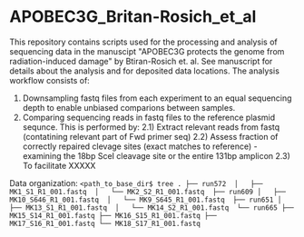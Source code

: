 # APOBEC3G_Britan-Rosich_et_al

This repository contains scripts used for the processing and analysis of sequencing data in the manuscipt "APOBEC3G protects the genome from radiation-induced damage" by Btiran-Rosich et. al. See manuscript for details about the analysis and for deposited data locations.
The analysis workflow consists of:
1) Downsampling fastq files from each experiment to an equal sequencing depth to enable unbiased comparions between samples.
2) Comparing sequencing reads in fastq files to the reference plasmid sequnce. This is performed by:
  2.1) Extract relevant reads from fastq (contatining relevant part of Fwd primer seq)
  2.2) Assess fraction of correctly repaired clevage sites (exact matches to reference) - examining the 18bp SceI cleavage site or the entire 131bp amplicon
  2.3) To facilitate XXXXX



Data organization:
`
<path_to_base_dir$ tree
.
├── run572 
│   ├── MK1_S1_R1_001.fastq 
│   └── MK2_S2_R1_001.fastq 
├── run609
│   ├── MK10_S646_R1_001.fastq 
│   └── MK9_S645_R1_001.fastq 
├── run651
│   ├── MK13_S1_R1_001.fastq 
│   └── MK14_S2_R1_001.fastq 
└── run665
    ├── MK15_S14_R1_001.fastq
    ├── MK16_S15_R1_001.fastq
    ├── MK17_S16_R1_001.fastq
    └── MK18_S17_R1_001.fastq
`
